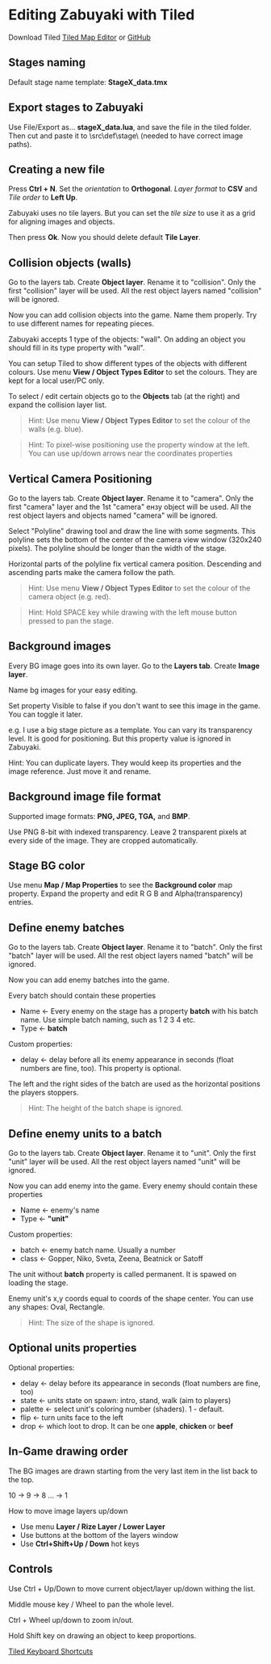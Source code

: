 # Editing Zabuyaki with Tiled #
Download Tiled [Tiled Map Editor](http://www.mapeditor.org) or [GitHub](https://github.com/bjorn/tiled)

## Stages naming ##
Default stage name template: **StageX_data.tmx**

## Export stages to Zabuyaki ##
Use File/Export as... **stageX_data.lua**, and save the file in the tiled folder.
Then cut and paste it to \src\def\stage\ (needed to have correct image paths).

## Creating a new file ##
Press **Ctrl + N**. Set the _orientation_ to **Orthogonal**. _Layer format_ to **CSV** and _Tile order_ to **Left Up**.

Zabuyaki uses no tile layers. But you can set the _tile size_ to use it as a grid for aligning images and objects.

Then press **Ok**. Now you should delete default **Tile Layer**.

## Collision objects (walls) ##
Go to the layers tab. Create **Object layer**. Rename it to "collision".
Only the first "collision" layer will be used. All the rest object layers named "collision" will be ignored. 

Now you can add collision objects into the game.
Name them properly. Try to use different names for repeating pieces.

Zabuyaki accepts 1 type of the objects: "wall". On adding an object you should fill in its type property with "wall".

You can setup Tiled to show different types of the objects with different colours. 
Use menu **View / Object Types Editor** to set the colours. They are kept for a local user/PC only.
 
To select / edit certain objects go to the **Objects** tab (at the right) and expand 
the collision layer list.

> Hint: Use menu **View / Object Types Editor** to set the colour of the walls (e.g. blue).

> Hint: To pixel-wise positioning use the property window at the left. You can use up/down arrows near the coordinates properties 

## Vertical Camera Positioning ##
Go to the layers tab. Create **Object layer**. Rename it to "camera".
Only the first "camera" layer and the 1st "camera" ензу object will be used.
All the rest object layers and objects named "camera" will be ignored. 

Select "Polyline" drawing tool and draw the line with some segments.
This polyline sets the bottom of the center of the camera view window (320x240 pixels).
The polyline should be longer than the width of the stage.

Horizontal parts of the polyline fix vertical camera position. Descending and ascending parts make
the camera follow the path.

> Hint: Use menu **View / Object Types Editor** to set the colour of the camera object (e.g. red).

> Hint: Hold SPACE key while drawing with the left mouse button pressed to pan the stage.

## Background images ##
Every BG image goes into its own layer. Go to the **Layers tab**. Create **Image layer**.

Name bg images for your easy editing.
 
Set property Visible to false if you don't want to see this image in the game. You can toggle it later.
  
e.g. I use a big stage picture as a template. You can vary its transparency level.
It is good for positioning. But this property value is ignored in Zabuyaki.

Hint: You can duplicate layers. They would keep its properties and the image reference. Just move it and rename.
  
## Background image file format ##
Supported image formats: **PNG, JPEG, TGA,** and **BMP**.

Use PNG 8-bit with indexed transparency. Leave 2 transparent pixels at every side of the image. They are cropped automatically. 

## Stage BG color ##
Use menu **Map / Map Properties** to see the **Background color** map property. 
Expand the property and edit R G B and Alpha(transparency) entries.

## Define enemy batches ##
Go to the layers tab. Create **Object layer**. Rename it to "batch".
Only the first "batch" layer will be used. All the rest object layers named "batch" will be ignored. 

Now you can add enemy batches into the game.
 
Every batch should contain these properties
* Name <- Every enemy on the stage has a property **batch** with his batch name. 
           Use simple batch naming, such as 1 2 3 4 etc.
* Type <- **batch**

Custom properties:
* delay <- delay before all its enemy appearance in seconds (float numbers are fine, too). This property is optional.
 
The left and the right sides of the batch are used as the horizontal positions the players stoppers.

> Hint: The height of the batch shape is ignored. 

## Define enemy units to a batch ##
Go to the layers tab. Create **Object layer**. Rename it to "unit".
Only the first "unit" layer will be used. All the rest object layers named "unit" will be ignored. 

Now you can add enemy into the game.
Every enemy should contain these properties
* Name <- enemy's name
* Type <- **"unit"**

Custom properties:
* batch <- enemy batch name. Usually a number
* class <- Gopper, Niko, Sveta, Zeena, Beatnick or Satoff  

The unit without **batch** property is called permanent. It is spawed on loading the stage.

Enemy unit's x,y coords equal to coords of the shape center. You can use any shapes: Oval, Rectangle. 
> Hint: The size of the shape is ignored.

## Optional units properties ##
Optional properties:
* delay <- delay before its appearance in seconds (float numbers are fine, too)
* state <- units state on spawn: intro, stand, walk (aim to players)
* palette <- select unit's coloring number (shaders). 1 - default.
* flip <- turn units face to the left  
* drop <- which loot to drop. It can be one **apple**, **chicken** or **beef** 

## In-Game drawing order ##
The BG images are drawn starting from the very last item in the list back to the top.

10 -> 9 -> 8 ... -> 1

How to move image layers up/down
 * Use menu **Layer / Rize Layer / Lower Layer** 
 * Use buttons at the bottom of the layers window
 * Use **Ctrl+Shift+Up / Down** hot keys
## Controls ##
Use Ctrl + Up/Down to move current object/layer up/down withing the list.

Middle mouse key / Wheel to pan the whole level.

Ctrl + Wheel up/down to zoom in/out.

Hold Shift key on drawing an object to keep proportions.

[Tiled Keyboard Shortcuts](https://github.com/bjorn/tiled/wiki/Keyboard-Shortcuts)
